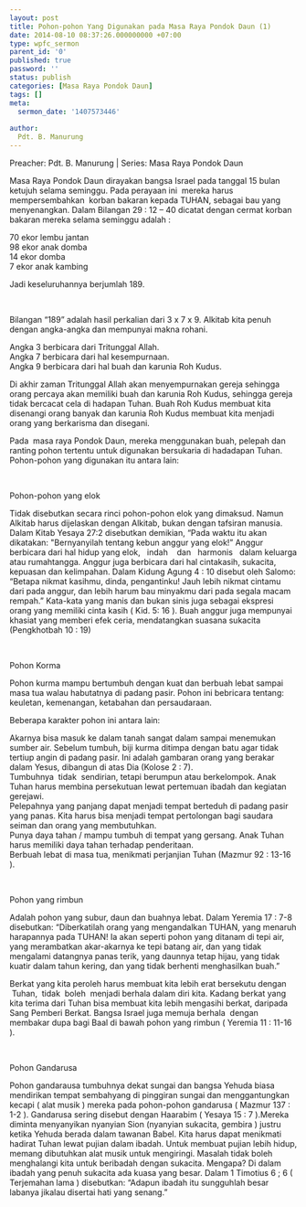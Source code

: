 ```yaml
---
layout: post
title: Pohon-pohon Yang Digunakan pada Masa Raya Pondok Daun (1)
date: 2014-08-10 08:37:26.000000000 +07:00
type: wpfc_sermon
parent_id: '0'
published: true
password: ''
status: publish
categories: [Masa Raya Pondok Daun]
tags: []
meta:
  sermon_date: '1407573446'
  
author:
  Pdt. B. Manurung
---
```

<p>Preacher: Pdt. B. Manurung | Series: Masa Raya Pondok Daun</p>
<p>Masa Raya Pondok Daun dirayakan bangsa Israel pada tanggal 15 bulan ketujuh selama seminggu. Pada perayaan ini  mereka harus mempersembahkan  korban bakaran kepada TUHAN, sebagai bau yang menyenangkan. Dalam Bilangan 29 : 12 – 40 dicatat dengan cermat korban bakaran mereka selama seminggu adalah :</p>
<p>	70 ekor lembu jantan<br />
	98 ekor anak domba<br />
	14 ekor domba<br />
	7 ekor anak kambing</p>
<p>Jadi keseluruhannya berjumlah 189.</p>
<p>&nbsp;</p>
<p>Bilangan “189” adalah hasil perkalian dari 3 x 7 x 9. Alkitab kita penuh dengan angka-angka dan mempunyai makna rohani.</p>
<p>	Angka 3 berbicara dari Tritunggal Allah.<br />
	Angka 7 berbicara dari hal kesempurnaan.<br />
	Angka 9 berbicara dari hal buah dan karunia Roh Kudus.</p>
<p>Di akhir zaman Tritunggal Allah akan menyempurnakan gereja sehingga orang percaya akan memiliki buah dan karunia Roh Kudus, sehingga gereja tidak bercacat cela di hadapan Tuhan. Buah Roh Kudus membuat kita disenangi orang banyak dan karunia Roh Kudus membuat kita menjadi orang yang berkarisma dan disegani.</p>
<p>Pada  masa raya Pondok Daun, mereka menggunakan buah, pelepah dan ranting pohon tertentu untuk digunakan bersukaria di hadadapan Tuhan. Pohon-pohon yang digunakan itu antara lain:</p>
<p>&nbsp;</p>
<p>Pohon-pohon yang elok</p>
<p>Tidak disebutkan secara rinci pohon-pohon elok yang dimaksud. Namun Alkitab harus dijelaskan dengan Alkitab, bukan dengan tafsiran manusia. Dalam Kitab Yesaya 27:2 disebutkan demikian, “Pada waktu itu akan dikatakan: "Bernyanyilah tentang kebun anggur yang elok!” Anggur berbicara dari hal hidup yang elok,   indah    dan   harmonis   dalam keluarga atau rumahtangga. Anggur juga berbicara dari hal cintakasih, sukacita,  kepuasan dan kelimpahan. Dalam Kidung Agung 4 : 10 disebut oleh Salomo: “Betapa nikmat kasihmu, dinda, pengantinku! Jauh lebih nikmat cintamu dari pada anggur, dan lebih harum bau minyakmu dari pada segala macam rempah.” Kata-kata yang manis dan bukan sinis juga sebagai ekspresi orang yang memiliki cinta kasih ( Kid. 5: 16 ). Buah anggur juga mempunyai khasiat yang memberi efek ceria, mendatangkan suasana sukacita (Pengkhotbah 10 : 19)</p>
<p>&nbsp;</p>
<p>Pohon Korma</p>
<p>Pohon kurma mampu bertumbuh dengan kuat dan berbuah lebat sampai masa tua walau habutatnya di padang pasir. Pohon ini bebricara tentang: keuletan, kemenangan, ketabahan dan persaudaraan.</p>
<p>Beberapa karakter pohon ini antara lain:</p>
<p>	Akarnya bisa masuk ke dalam tanah sangat dalam sampai menemukan sumber air. Sebelum tumbuh, biji kurma ditimpa dengan batu agar tidak tertiup angin di padang pasir. Ini adalah gambaran orang yang berakar dalam Yesus, dibangun di atas Dia (Kolose 2 : 7).<br />
	Tumbuhnya  tidak  sendirian, tetapi berumpun atau berkelompok. Anak Tuhan harus membina persekutuan lewat pertemuan ibadah dan kegiatan gerejawi.<br />
	Pelepahnya yang panjang dapat menjadi tempat berteduh di padang pasir yang panas. Kita harus bisa menjadi tempat pertolongan bagi saudara seiman dan orang yang membutuhkan.<br />
	Punya daya tahan / mampu tumbuh di tempat yang gersang. Anak Tuhan harus memiliki daya tahan terhadap penderitaan.<br />
	Berbuah lebat di masa tua, menikmati perjanjian Tuhan (Mazmur 92 : 13-16 ).</p>
<p>&nbsp;</p>
<p>Pohon yang rimbun</p>
<p>Adalah pohon yang subur, daun dan buahnya lebat. Dalam Yeremia 17 : 7-8 disebutkan: “Diberkatilah orang yang mengandalkan TUHAN, yang menaruh harapannya pada TUHAN! Ia akan seperti pohon yang ditanam di tepi air, yang merambatkan akar-akarnya ke tepi batang air, dan yang tidak mengalami datangnya panas terik, yang daunnya tetap hijau, yang tidak kuatir dalam tahun kering, dan yang tidak berhenti menghasilkan buah.”</p>
<p>Berkat yang kita peroleh harus membuat kita lebih erat bersekutu dengan  Tuhan,  tidak  boleh  menjadi berhala dalam diri kita. Kadang berkat yang kita terima dari Tuhan bisa membuat kita lebih mengasihi berkat, daripada Sang Pemberi Berkat. Bangsa Israel juga memuja berhala  dengan membakar dupa bagi Baal di bawah pohon yang rimbun ( Yeremia 11 : 11-16 ).</p>
<p>&nbsp;</p>
<p>Pohon Gandarusa</p>
<p>Pohon gandarausa tumbuhnya dekat sungai dan bangsa Yehuda biasa mendirikan tempat sembahyang di pinggiran sungai dan menggantungkan kecapi ( alat musik ) mereka pada pohon-pohon gandarusa ( Mazmur 137 : 1-2 ). Gandarusa sering disebut dengan Haarabim ( Yesaya 15 : 7 ).Mereka diminta menyanyikan nyanyian Sion (nyanyian sukacita, gembira ) justru ketika Yehuda berada dalam tawanan Babel. Kita harus dapat menikmati hadirat Tuhan lewat pujian dalam ibadah. Untuk membuat pujian lebih hidup, memang dibutuhkan alat musik untuk mengiringi. Masalah tidak boleh menghalangi kita untuk beribadah dengan sukacita. Mengapa? Di dalam ibadah yang penuh sukacita ada kuasa yang besar. Dalam 1 Timotius 6 ; 6 ( Terjemahan lama ) disebutkan: “Adapun ibadah itu sungguhlah besar labanya jikalau disertai hati yang senang.”</p>
